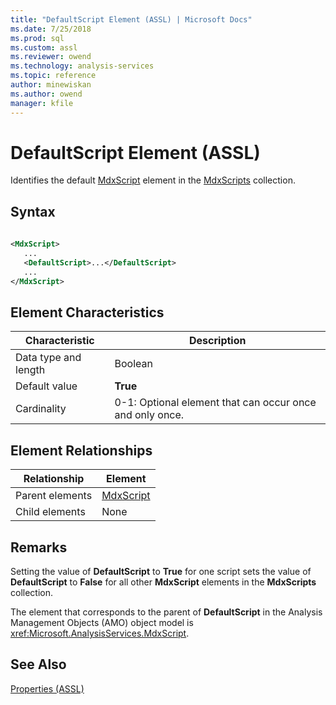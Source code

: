 ```yaml
---
title: "DefaultScript Element (ASSL) | Microsoft Docs"
ms.date: 7/25/2018
ms.prod: sql
ms.custom: assl
ms.reviewer: owend
ms.technology: analysis-services
ms.topic: reference
author: minewiskan
ms.author: owend
manager: kfile
---
```

# DefaultScript Element (ASSL)

  Identifies the default [MdxScript](../objects/mdxscript-element-assl.md) element in the [MdxScripts](collections/mdxscripts-element-assl.md) collection.  
  
## Syntax  
  
```xml  
  
<MdxScript>  
   ...  
   <DefaultScript>...</DefaultScript>  
   ...  
</MdxScript>  
```  
  
## Element Characteristics  
  
|Characteristic|Description|  
|--------------------|-----------------|  
|Data type and length|Boolean|  
|Default value|**True**|  
|Cardinality|0-1: Optional element that can occur once and only once.|  
  
## Element Relationships  
  
|Relationship|Element|  
|------------------|-------------|  
|Parent elements|[MdxScript](../objects/mdxscript-element-assl.md)|  
|Child elements|None|  
  
## Remarks  
 Setting the value of **DefaultScript** to **True** for one script sets the value of **DefaultScript** to **False** for all other **MdxScript** elements in the **MdxScripts** collection.  
  
 The element that corresponds to the parent of **DefaultScript** in the Analysis Management Objects (AMO) object model is <xref:Microsoft.AnalysisServices.MdxScript>.  
  
## See Also  
 [Properties &#40;ASSL&#41;](properties-assl.md)  
  
  
